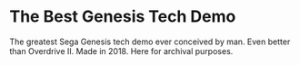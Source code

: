 # The Best Genesis Tech Demo

The greatest Sega Genesis tech demo ever conceived by man. Even better than Overdrive II. Made in 2018. Here for archival purposes.
